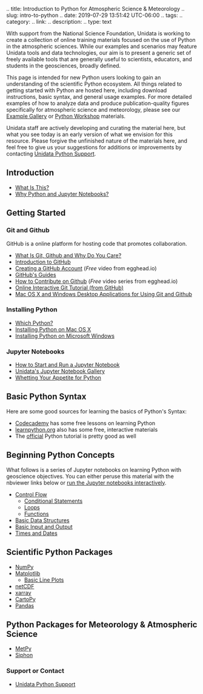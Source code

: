 .. title: Introduction to Python for Atmospheric Science & Meteorology
.. slug: intro-to-python
.. date: 2019-07-29 13:51:42 UTC-06:00
.. tags: 
.. category: 
.. link: 
.. description: 
.. type: text

With support from the National Science Foundation, Unidata is working to create
a collection of online training materials focused on the use of Python in the
atmospheric sciences. While our examples and scenarios may feature Unidata tools
and data technologies, our aim is to present a generic set of freely available
tools that are generally useful to scientists, educators, and students in the
geosciences, broadly defined.

This page is intended for new Python users looking to gain an understanding of the
scientific Python ecosystem. All things related to getting started with Python
are hosted here, including download instructions, basic syntax, and general 
usage examples. For more detailed examples of how to analyze data and produce
publication-quality figures specifically for atmospheric science and meteorology,
please see our [Example Gallery](/gallery/gallery-home) or [Python Workshop](/workshop/workshop-intro)
materials.

Unidata staff are actively developing and curating the material here, but what
you see today is an early version of what we envision for this resource. Please
forgive the unfinished nature of the materials here, and feel free to give us
your suggestions for additions or improvements by contacting
[Unidata Python Support](/python/support).

## Introduction

- [What Is This?](/python/what)
- [Why Python and Jupyter Notebooks?](/python/introduction)

## Getting Started

### Git and Github

GitHub is a online platform for hosting code that promotes collaboration.

- [What Is Git, Github and Why Do You Care?](/python/git)
- [Introduction to GitHub](https://guides.github.com/activities/hello-world/)
- [Creating a GitHub Account](https://egghead.io/lessons/javascript-introduction-to-github?series=how-to-contribute-to-an-open-source-project-on-github) (*Free* video from egghead.io)
- [GitHub's Guides](https://guides.github.com/)
- [How to Contribute on Github](https://egghead.io/series/how-to-contribute-to-an-open-source-project-on-github) (*Free* video series from egghead.io)
- [Online Interactive Git Tutorial (from GitHub)](https://try.github.io/)
- [Mac OS X and Windows Desktop Applications for Using Git and Github](https://git-scm.com/download/gui/windows)

### Installing Python

- [Which Python?](/python/choosing)
- [Installing Python on Mac OS X](/python/conda-osx)
- [Installing Python on Microsoft Windows](/python/conda-windows)

### Jupyter Notebooks

- [How to Start and Run a Jupyter Notebook](/python/notebook)
- [Unidata's Jupyter Notebook Gallery](http://unidata.github.io/notebook-gallery)
- [Whetting Your Appetite for Python](/python/whetting_your_appetite_for_python)

## Basic Python Syntax
Here are some good sources for learning the basics of Python's Syntax:

- [Codecademy](https://www.codecademy.com/learn/python) has some free lessons on learning Python
- [learnpython.org](http://www.learnpython.org/) also has some free, interactive materials
- The [official](https://docs.python.org/3.5/tutorial/index.html) Python tutorial is pretty good as well

## Beginning Python Concepts
What follows is a series of Jupyter notebooks on learning Python with geoscience objectives. You can either peruse this material with the nbviewer links below or [run the Jupyter notebooks interactively](notebook.html#how-to-run-opt-notebooks).

- [Control Flow](/python/controlflowintro)
    * [Conditional Statements](/python/conditionals)
    * [Loops](/python/loops)
    * [Functions](/python/functionsb)
- [Basic Data Structures](/python/basic_data_structures)
- [Basic Input and Output](/python/basic_input_and_output)
- [Times and Dates](/python/times_and_dates)

## Scientific Python Packages
- [NumPy](https://numpy.org)
- [Matplotlib](https://matplotlib.org)
    * [Basic Line Plots](/python/beginning_plots_with_matplotlib)
- [netCDF](https://unidata.github.io/netcdf4-python/netCDF4/index.html)
- [xarray](http://xarray.pydata.org/en/stable/)
- [CartoPy](https://scitools.org.uk/cartopy/docs/latest/)
- [Pandas](https://pandas.pydata.org/pandas-docs/stable/)

## Python Packages for Meteorology & Atmospheric Science
- [MetPy](https://unidata.github.io/MetPy/latest/)
- [Siphon](https://unidata.github.io/siphon/)

### Support or Contact
- [Unidata Python Support](/python/support)


